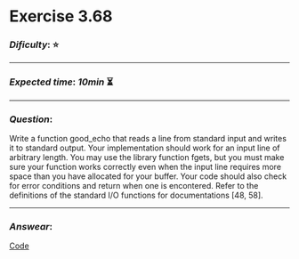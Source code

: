 Exercise 3.68
==============

### ***Dificulty***: :star:

---

### ***Expected time***: ***10min*** :hourglass_flowing_sand:

---

### ***Question***:
Write a function good_echo that reads a line from standard input and writes it to standard output. Your implementation should work for an input line of arbitrary length. You may use the library function fgets, but you must make sure your function works correctly even when the input line requires more space than you have allocated for your buffer. Your code should also check for error conditions and return when one is encontered. Refer to the definitions of the standard I/O functions for documentations [48, 58].

---

### ***Answear***:  
[Code](./main.c)
